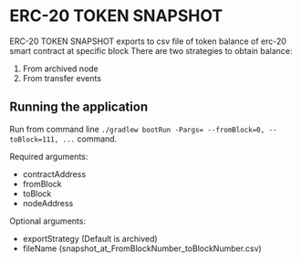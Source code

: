 # ERC-20 TOKEN SNAPSHOT

ERC-20 TOKEN SNAPSHOT exports to csv file of token balance of erc-20 smart contract at specific block
There are two strategies to obtain balance:
   1. From archived node
   2. From transfer events

## Running the application
Run from command line `./gradlew bootRun -Pargs= --fromBlock=0, --toBlock=111, ...` command.

Required arguments:
* contractAddress
* fromBlock
* toBlock
* nodeAddress

Optional arguments:
* exportStrategy (Default is archived)
* fileName (snapshot_at_FromBlockNumber_toBlockNumber.csv)
